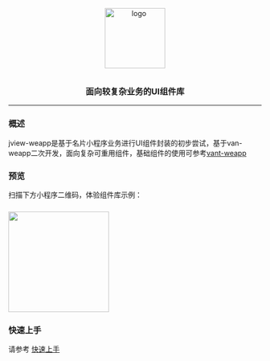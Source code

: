 <p align="center">
    <img alt="logo" src="https://media.bestjlb.com/v2jlboss4530891a9add14a2fb1ddf906b7fe37215520368672058432.png" width="120" style="margin-bottom: 10px;">
</p>
<h3 align="center">面向较复杂业务的UI组件库</h3>

---

### 概述

jview-weapp是基于名片小程序业务进行UI组件封装的初步尝试，基于van-weapp二次开发，面向复杂可重用组件，基础组件的使用可参考[vant-weapp](https://youzan.github.io/vant-weapp/#/intro)

### 预览

扫描下方小程序二维码，体验组件库示例：

<img src="https://media.bestjlb.com/v2jlboss7f041115a20c5284fbeafe063ffce17315520370052162796.jpeg" width="200" height="200" style="margin-top: 10px;" >

### 快速上手

请参考 [快速上手](https://pasoul.github.io/jview-weapp/#/quickstart)